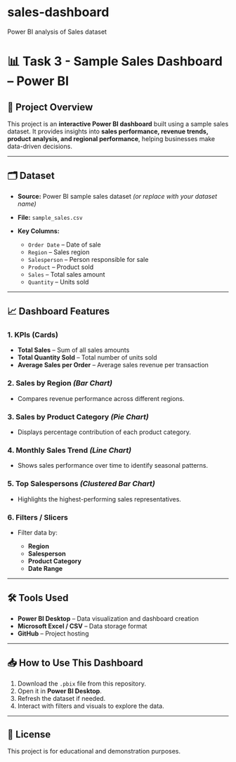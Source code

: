 # sales-dashboard
Power BI analysis of Sales dataset
# 📊 Task 3 - Sample Sales Dashboard – Power BI

## 📌 Project Overview

This project is an **interactive Power BI dashboard** built using a sample sales dataset.
It provides insights into **sales performance, revenue trends, product analysis, and regional performance**, helping businesses make data-driven decisions.

---

## 🗂 Dataset

* **Source:** Power BI sample sales dataset *(or replace with your dataset name)*
* **File:** `sample_sales.csv` 
* **Key Columns:**

  * `Order Date` – Date of sale
  * `Region` – Sales region
  * `Salesperson` – Person responsible for sale
  * `Product` – Product sold
  * `Sales` – Total sales amount
  * `Quantity` – Units sold

---

## 📈 Dashboard Features

### **1. KPIs (Cards)**

* **Total Sales** – Sum of all sales amounts
* **Total Quantity Sold** – Total number of units sold
* **Average Sales per Order** – Average sales revenue per transaction

### **2. Sales by Region** *(Bar Chart)*

* Compares revenue performance across different regions.

### **3. Sales by Product Category** *(Pie Chart)*

* Displays percentage contribution of each product category.

### **4. Monthly Sales Trend** *(Line Chart)*

* Shows sales performance over time to identify seasonal patterns.

### **5. Top Salespersons** *(Clustered Bar Chart)*

* Highlights the highest-performing sales representatives.

### **6. Filters / Slicers**

* Filter data by:

  * **Region**
  * **Salesperson**
  * **Product Category**
  * **Date Range**

---

## 🛠 Tools Used

* **Power BI Desktop** – Data visualization and dashboard creation
* **Microsoft Excel / CSV** – Data storage format
* **GitHub** – Project hosting

---

## 📥 How to Use This Dashboard

1. Download the `.pbix` file from this repository.
2. Open it in **Power BI Desktop**.
3. Refresh the dataset if needed.
4. Interact with filters and visuals to explore the data.

---

## 📄 License

This project is for educational and demonstration purposes.


